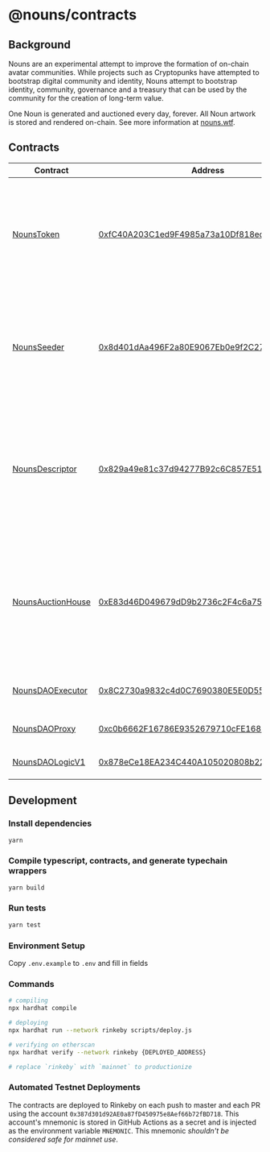# @nouns/contracts

## Background

Nouns are an experimental attempt to improve the formation of on-chain avatar communities. While projects such as Cryptopunks have attempted to bootstrap digital community and identity, Nouns attempt to bootstrap identity, community, governance and a treasury that can be used by the community for the creation of long-term value.

One Noun is generated and auctioned every day, forever. All Noun artwork is stored and rendered on-chain. See more information at [nouns.wtf](https://nouns.wtf/).

## Contracts

| Contract                                                        | Address                                                                                                               | Description                                                                                                                                                                                                                                                                                                                                                                                                                                                                                                                                                                                                                             |
| --------------------------------------------------------------- | --------------------------------------------------------------------------------------------------------------------- | --------------------------------------------------------------------------------------------------------------------------------------------------------------------------------------------------------------------------------------------------------------------------------------------------------------------------------------------------------------------------------------------------------------------------------------------------------------------------------------------------------------------------------------------------------------------------------------------------------------------------------------- |
| [NounsToken](./contracts/NounsToken.sol)                        | [0xfC40A203C1ed9F4985a73a10Df818ec9620083E3](https://etherscan.io/address/0xfC40A203C1ed9F4985a73a10Df818ec9620083E3) | This is the Nouns ERC721 Token contract. Unlike other Nouns contracts, it cannot be replaced or upgraded. Beyond the responsibilities of a standard ERC721 token, it is used to lock and replace periphery contracts, store checkpointing data required by our Governance contracts, and control Noun minting/burning. This contract contains two main roles - `minter` and `owner`. The `minter` will be set to the Nouns Auction House in the constructor and ownership will be transferred to the Nouns DAO following deployment.                                                                                                    |
| [NounsSeeder](./contracts/NounsSeeder.sol)                      | [0x8d401dAa496F2a80E9067Eb0e9f2C270c8B10f76](https://etherscan.io/address/0x8d401dAa496F2a80E9067Eb0e9f2C270c8B10f76) | This contract is used to determine Noun traits during the minting process. It can be replaced to allow for future trait generation algorithm upgrades. Additionally, it can be locked by the Nouns DAO to prevent any future updates. Currently, Noun traits are determined using pseudo-random number generation: `keccak256(abi.encodePacked(blockhash(block.number - 1), nounId))`. Trait generation is not truly random. Traits can be predicted when minting a Noun on the pending block.                                                                                                                                          |
| [NounsDescriptor](./contracts/NounsDescriptor.sol)              | [0x829a49e81c37d94277B92c6C857E51e18e28fdD8](https://etherscan.io/address/0x829a49e81c37d94277B92c6C857E51e18e28fdD8) | This contract is used to store/render Noun artwork and build token URIs. Noun 'parts' are compressed in the following format before being stored in their respective byte arrays: `Palette Index, Bounds [Top (Y), Right (X), Bottom (Y), Left (X)] (4 Bytes), [Pixel Length (1 Byte), Color Index (1 Byte)][]`. When `tokenURI` is called, Noun parts are read from storage and converted into a series of SVG rects to build an SVG image on-chain. Once the entire SVG has been generated, it is base64 encoded. The token URI consists of base64 encoded data URI with the JSON contents directly inlined, including the SVG image. |
| [NounsAuctionHouse](./contracts/NounsAuctionHouse.sol)          | [0xE83d46D049679dD9b2736c2F4c6a75f64eAd0394](https://etherscan.io/address/0xE83d46D049679dD9b2736c2F4c6a75f64eAd0394) | This contract acts as a self-sufficient noun generation and distribution mechanism, auctioning one noun every 24 hours, forever. 100% of auction proceeds (ETH) are automatically deposited in the Nouns DAO treasury, where they are governed by noun owners. Each time an auction is settled, the settlement transaction will also cause a new noun to be minted and a new 24 hour auction to begin. While settlement is most heavily incentivized for the winning bidder, it can be triggered by anyone, allowing the system to trustlessly auction nouns as long as Ethereum is operational and there are interested bidders.       |
| [NounsDAOExecutor](./contracts/governance/NounsDAOExecutor.sol) | [0x8C2730a9832c4d0C7690380E5E0D55C506e8B7DF](https://etherscan.io/address/0x8C2730a9832c4d0C7690380E5E0D55C506e8B7DF) | This contract is a fork of Compound's `Timelock`. It acts as a timelocked treasury for the Nouns DAO. This contract is controlled by the governance contract (`NounsDAOProxy`).                                                                                                                                                                                                                                                                                                                                                                                                                                                         |
| [NounsDAOProxy](./contracts/governance/NounsDAOProxy.sol)       | [0xc0b6662F16786E9352679710cFE16898d89Caf1F](https://etherscan.io/address/0xc0b6662F16786E9352679710cFE16898d89Caf1F) | This contract is a fork of Compound's `GovernorBravoDelegator`. It can be used to create, vote on, and execute governance proposals.                                                                                                                                                                                                                                                                                                                                                                                                                                                                                                    |
| [NounsDAOLogicV1](./contracts/governance/NounsDAOLogicV1.sol)   | [0x878eCe18EA234C440A105020808b229A3F946EC9](https://etherscan.io/address/0x878eCe18EA234C440A105020808b229A3F946EC9) | This contract is a fork of Compound's `GovernorBravoDelegate`. It's the logic contract used by the `NounsDAOProxy`.                                                                                                                                                                                                                                                                                                                                                                                                                                                                                                                     |

## Development

### Install dependencies

```sh
yarn
```

### Compile typescript, contracts, and generate typechain wrappers

```sh
yarn build
```

### Run tests

```sh
yarn test
```

### Environment Setup

Copy `.env.example` to `.env` and fill in fields

### Commands

```sh
# compiling
npx hardhat compile

# deploying
npx hardhat run --network rinkeby scripts/deploy.js

# verifying on etherscan
npx hardhat verify --network rinkeby {DEPLOYED_ADDRESS}

# replace `rinkeby` with `mainnet` to productionize
```

### Automated Testnet Deployments

The contracts are deployed to Rinkeby on each push to master and each PR using the account `0x387d301d92AE0a87fD450975e8Aef66b72fBD718`. This account's mnemonic is stored in GitHub Actions as a secret and is injected as the environment variable `MNEMONIC`. This mnemonic _shouldn't be considered safe for mainnet use_.

